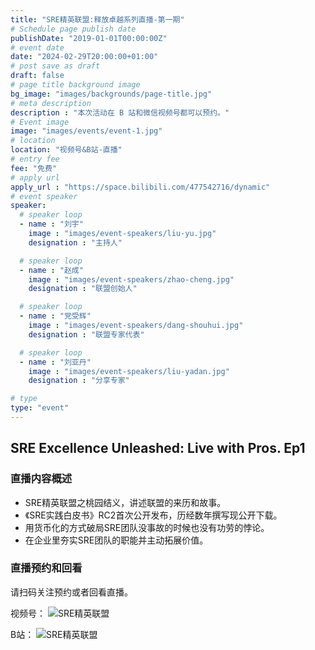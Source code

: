 ```yaml
---
title: "SRE精英联盟:释放卓越系列直播-第一期"
# Schedule page publish date
publishDate: "2019-01-01T00:00:00Z"
# event date
date: "2024-02-29T20:00:00+01:00"
# post save as draft
draft: false
# page title background image
bg_image: "images/backgrounds/page-title.jpg"
# meta description
description : "本次活动在 B 站和微信视频号都可以预约。"
# Event image
image: "images/events/event-1.jpg"
# location
location: "视频号&B站-直播"
# entry fee
fee: "免费"
# apply url
apply_url : "https://space.bilibili.com/477542716/dynamic"
# event speaker
speaker:
  # speaker loop
  - name : "刘宇"
    image : "images/event-speakers/liu-yu.jpg"
    designation : "主持人"

  # speaker loop
  - name : "赵成"
    image : "images/event-speakers/zhao-cheng.jpg"
    designation : "联盟创始人"

  # speaker loop
  - name : "党受辉"
    image : "images/event-speakers/dang-shouhui.jpg"
    designation : "联盟专家代表"

  # speaker loop
  - name : "刘亚丹"
    image : "images/event-speakers/liu-yadan.jpg"
    designation : "分享专家"

# type
type: "event"
---
```


## SRE Excellence Unleashed: Live with Pros. Ep1

### 直播内容概述

* SRE精英联盟之桃园结义，讲述联盟的来历和故事。
* 《SRE实践白皮书》RC2首次公开发布，历经数年撰写现公开下载。
* 用货币化的方式破局SRE团队没事故的时候也没有功劳的悖论。
* 在企业里夯实SRE团队的职能并主动拓展价值。

### 直播预约和回看

请扫码关注预约或者回看直播。

视频号：
![SRE精英联盟](/website/images/wechat.jpg)

B站：
![SRE精英联盟](/website/images/bilibili.jpg)